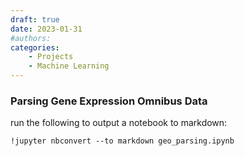 ```yaml
---
draft: true 
date: 2023-01-31 
#authors:
categories:
    - Projects
    - Machine Learning
---
```


### Parsing Gene Expression Omnibus Data

run the following to output a notebook to markdown:

    !jupyter nbconvert --to markdown geo_parsing.ipynb



